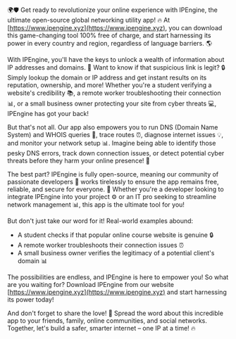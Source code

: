 🌍🛡️ Get ready to revolutionize your online experience with IPEngine, the ultimate open-source global networking utility app! 🔥 At [https://www.ipengine.xyz](https://www.ipengine.xyz), you can download this game-changing tool 100% free of charge, and start harnessing its power in every country and region, regardless of language barriers. 🌎

With IPEngine, you'll have the keys to unlock a wealth of information about IP addresses and domains. 🔑 Want to know if that suspicious link is legit? 🔒 Simply lookup the domain or IP address and get instant results on its reputation, ownership, and more! Whether you're a student verifying a website's credibility 📚, a remote worker troubleshooting their connection 📊, or a small business owner protecting your site from cyber threats 💻, IPEngine has got your back!

But that's not all. Our app also empowers you to run DNS (Domain Name System) and WHOIS queries 🔮, trace routes ⏰, diagnose internet issues 💡, and monitor your network setup 📊. Imagine being able to identify those pesky DNS errors, track down connection issues, or detect potential cyber threats before they harm your online presence! 👀

The best part? IPEngine is fully open-source, meaning our community of passionate developers 🤖 works tirelessly to ensure the app remains free, reliable, and secure for everyone. 💪 Whether you're a developer looking to integrate IPEngine into your project ⚙️ or an IT pro seeking to streamline network management 📊, this app is the ultimate tool for you!

But don't just take our word for it! Real-world examples abound:

* A student checks if that popular online course website is genuine 🔒
* A remote worker troubleshoots their connection issues ⏰
* A small business owner verifies the legitimacy of a potential client's domain 📊

The possibilities are endless, and IPEngine is here to empower you! So what are you waiting for? Download IPEngine from our website [https://www.ipengine.xyz](https://www.ipengine.xyz) and start harnessing its power today!

And don't forget to share the love! 🤩 Spread the word about this incredible app to your friends, family, online communities, and social networks. Together, let's build a safer, smarter internet – one IP at a time! 🔥